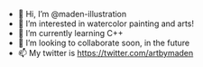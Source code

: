 - 👋 Hi, I’m @maden-illustration
- 👀 I’m interested in watercolor painting and arts!
- 🌱 I’m currently learning C++
- 💞️ I’m looking to collaborate soon, in the future 
- 📫 My twitter is https://twitter.com/artbymaden 

<!---
maden-illustration/maden-illustration is a ✨ special ✨ repository because its `README.md` (this file) appears on your GitHub profile.
You can click the Preview link to take a look at your changes.
--->
